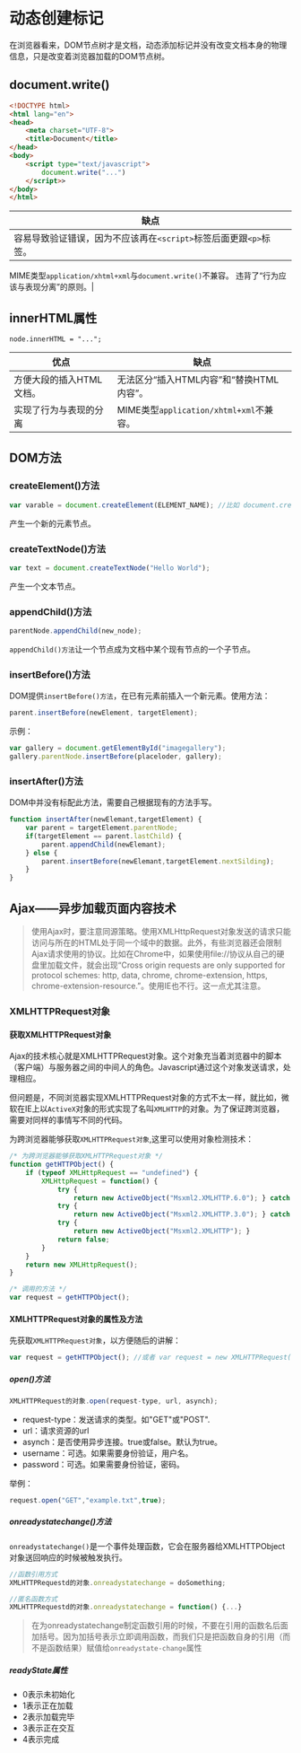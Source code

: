 # 动态创建标记

在浏览器看来，DOM节点树才是文档，动态添加标记并没有改变文档本身的物理信息，只是改变着浏览器加载的DOM节点树。

## document.write()

```html
<!DOCTYPE html>
<html lang="en">
<head>
    <meta charset="UTF-8">
    <title>Document</title>
</head>
<body>
    <script type="text/javascript">
        document.write("...")
    </script>>
</body>
</html>
```

|缺点|
|-|
| 容易导致验证错误，因为不应该再在`<script>`标签后面更跟`<p>`标签。
 MIME类型`application/xhtml+xml`与`document.write()`不兼容。
 违背了“行为应该与表现分离”的原则。|

## innerHTML属性

```
node.innerHTML = "...";
```

|优点|缺点|
|----|----|
|方便大段的插入HTML文档。|无法区分“插入HTML内容”和“替换HTML内容”。|
|实现了行为与表现的分离|MIME类型`application/xhtml+xml`不兼容。|

## DOM方法

### createElement()方法

```javascript
var varable = document.createElement(ELEMENT_NAME); //比如 document.createElement("p")
```

产生一个新的元素节点。

### createTextNode()方法

```javascript
var text = document.createTextNode("Hello World");
```

产生一个文本节点。

### appendChild()方法

```javascript
parentNode.appendChild(new_node);
```

`appendChild()方法`让一个节点成为文档中某个现有节点的一个子节点。

### insertBefore()方法

DOM提供`insertBefore()方法`，在已有元素前插入一个新元素。使用方法：

```javascript
parent.insertBefore(newElement, targetElement);
```

示例：

```javascript
var gallery = document.getElementById("imagegallery");
gallery.parentNode.insertBefore(placeloder, gallery);
```

### insertAfter()方法

DOM中并没有标配此方法，需要自己根据现有的方法手写。

```javascript
function insertAfter(newElemant,targetElement) {
    var parent = targetElement.parentNode;
    if(targetElement == parent.lastChild) {
        parent.appendChild(newElemant);
    } else {
        parent.insertBefore(newElemant,targetElement.nextSilding);
    }
}
```

## Ajax——异步加载页面内容技术

> 使用Ajax时，要注意同源策略。使用XMLHttpRequest对象发送的请求只能访问与所在的HTML处于同一个域中的数据。此外，有些浏览器还会限制Ajax请求使用的协议。比如在Chrome中，如果使用file://协议从自己的硬盘里加载文件，就会出现“Cross origin requests are only supported for protocol schemes: http, data, chrome, chrome-extension, https, chrome-extension-resource.”。使用IE也不行。这一点尤其注意。

### XMLHTTPRequest对象

#### 获取XMLHTTPRequest对象

Ajax的技术核心就是XMLHTTPRequest对象。这个对象充当着浏览器中的脚本（客户端）与服务器之间的中间人的角色。Javascript通过这个对象发送请求，处理相应。

但问题是，不同浏览器实现XMLHTTPRequest对象的方式不太一样，就比如，微软在IE上以`ActiveX`对象的形式实现了名叫`XMLHTTP`的对象。为了保证跨浏览器，需要对同样的事情写不同的代码。

为跨浏览器能够获取`XMLHTTPRequest对象`,这里可以使用对象检测技术：

```javascript
/* 为跨浏览器能够获取XMLHTTPRequest对象 */
function getHTTPObject() {
    if (typeof XMLHttpRequest == "undefined") {
        XMLHttpRequest = function() {
            try {
                return new ActiveObject("Msxml2.XMLHTTP.6.0"); } catch (e) {}
            try {
                return new ActiveObject("Msxml2.XMLHTTP.3.0"); } catch (e) {}
            try {
                return new ActiveObject("Msxml2.XMLHTTP"); }
            return false;
        }
    }
    return new XMLHttpRequest();
}

/* 调用的方法 */
var request = getHTTPObject();
```

#### XMLHTTPRequest对象的属性及方法

先获取`XMLHTTPRequest对象`，以方便随后的讲解：
```javascript
var request = getHTTPObject(); //或者 var request = new XMLHTTPRequest();
```

##### open()方法

```javascript
XMLHTTPRequest的对象.open(request-type, url, asynch);
```

* request-type：发送请求的类型。如"GET"或"POST".
* url：请求资源的url
* asynch：是否使用异步连接。true或false。默认为true。
* username：可选。如果需要身份验证，用户名。
* password：可选。如果需要身份验证，密码。

举例：

```javascript
request.open("GET","example.txt",true);
```

#####  onreadystatechange()方法

`onreadystatechange()`是一个事件处理函数，它会在服务器给XMLHTTPObject对象送回响应的时候被触发执行。

```javascript
//函数引用方式
XMLHTTPRequestd的对象.onreadystatechange = doSomething;

//匿名函数方式
XMLHTTPRequestd的对象.onreadystatechange = function() {...}
```

>在为onreadystatechange制定函数引用的时候，不要在引用的函数名后面加括号。因为加括号表示立即调用函数，而我们只是把函数自身的引用（而不是函数结果）赋值给`onreadystate-change`属性

##### readyState属性

* 0表示未初始化
* 1表示正在加载
* 2表示加载完毕
* 3表示正在交互
* 4表示完成




